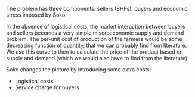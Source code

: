 The problem has three components: sellers (SHFs), buyers and economic stress imposed by Soko.

In the absence of logistical costs, the market interaction between buyers and sellers becomes a very simple miscroeconomic supply and demand problem. The per-unit cost of production of the farmers would be some decreasing function of quantity, that we can probably find from literature. We use this curve to then to calculate the price of the product based on supply and demand (which we would also have to find from the literature).

Soko changes the picture by introducing some extra costs:

- Logistical costs
- Service charge for buyers


<!--stackedit_data:
eyJoaXN0b3J5IjpbLTE5MTI4NzgxNjEsMTA0NzY1Mjg4NF19
-->
